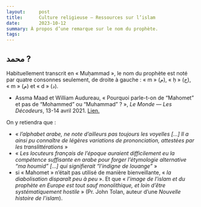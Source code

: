 ```yaml
---
layout:     post
title:      Culture religieuse — Ressources sur l’islam
date:       2023-10-12
summary: À propos d’une remarque sur le nom du prophète.
tags: 
---
```


## محمد ?

Habituellement transcrit en « Muḥammad », le nom du prophète est noté par quatre consonnes seulement, de droite à gauche : « m » (م), « ḥ » (ح), « m » (م) et « d » (د). 

- Assma Maad et William Audureau, « Pourquoi parle-t-on de “Mahomet” et pas de “Mohammed” ou “Muhammad” ? », *Le Monde* — *Les Décodeurs*,  13-14 avril 2021. [Lien.](https://www.lemonde.fr/les-decodeurs/article/2021/04/13/pourquoi-parle-t-on-de-mahomet-et-pas-de-mohammed-ou-muhammad_6076539_4355770.html)

On y retiendra que :
- « *l’alphabet arabe, ne note d’ailleurs pas toujours les voyelles \[…] Il a ainsi pu connaître de légères variations de prononciation, attestées par les translittérations* »
- « *Les locuteurs français de l’époque auraient difficilement eu la compétence suffisante en arabe pour forger l’étymologie alternative “ma houmid” […] qui signifierait “l’indigne de louange”* »
- si « Mahomet » n’était pas utilisé de manière bienveillante, « *la diabolisation disparaît peu à peu* ». Et que « *l’image de l’islam et du prophète en Europe est tout sauf monolithique, et loin d’être systématiquement hostile* » (Pr. John Tolan, auteur d’une *Nouvelle histoire de l’islam*).

